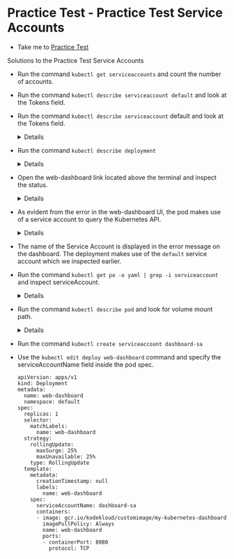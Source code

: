 # Practice Test - Practice Test Service Accounts
  - Take me to [Practice Test](https://uklabs.kodekloud.com/topic/practice-test-service-accounts-2/)

Solutions to the Practice Test Service Accounts
- Run the command `kubectl get serviceaccounts` and count the number of accounts.

- Run the command `kubectl describe serviceaccount default` and look at the Tokens field.

- Run the command `kubectl describe serviceaccount` default and look at the Tokens field.

    <details>
    ```
    none
    ```
    </details>

- Run the command `kubectl describe deployment`

    <details>
    ```
    gcr.io/kodekloud/customimage/my-kubernetes-dashboard
    ```
    </details>

- Open the web-dashboard link located above the terminal and inspect the status.

    <details>
    ```
    Failed
    ```
    </details>

- As evident from the error in the web-dashboard UI, the pod makes use of a service account to query the Kubernetes API.

    <details>
    ```
    Service Account
    ```
    </details>

- The name of the Service Account is displayed in the error message on the dashboard. The deployment makes use of the ```default``` service account which we inspected earlier.

- Run the command ```kubectl get po -o yaml | grep -i serviceaccount``` and inspect serviceAccount.

    <details>
    ```
    default
    ```
    </details>

- Run the command ```kubectl describe pod``` and look for volume mount path.

    <details>
    ```
    /var/run/secrets
    ```
    </details>

- Run the command `kubectl create serviceaccount dashboard-sa`

- Use the ```kubectl edit deploy web-dashboard``` command and specify the serviceAccountName field inside the pod spec.

      apiVersion: apps/v1
      kind: Deployment
      metadata:
        name: web-dashboard
        namespace: default
      spec:
        replicas: 1
        selector:
          matchLabels:
            name: web-dashboard
        strategy:
          rollingUpdate:
            maxSurge: 25%
            maxUnavailable: 25%
          type: RollingUpdate
        template:
          metadata:
            creationTimestamp: null
            labels:
              name: web-dashboard
          spec:
            serviceAccountName: dashboard-sa
            containers:
            - image: gcr.io/kodekloud/customimage/my-kubernetes-dashboard
              imagePullPolicy: Always
              name: web-dashboard
              ports:
              - containerPort: 8080
                protocol: TCP
